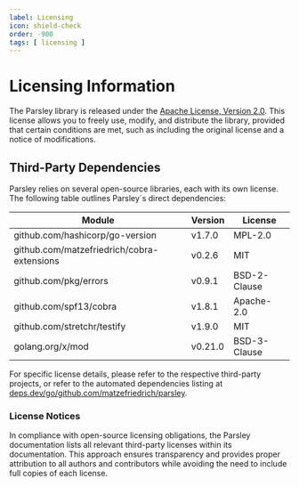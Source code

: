 ```yaml
---
label: Licensing
icon: shield-check
order: -900
tags: [ licensing ]
---
```

# Licensing Information

The Parsley library is released under the [Apache License, Version 2.0](http://www.apache.org/licenses/LICENSE-2.0). This license allows you to freely use, modify, and distribute the library, provided that certain conditions are met, such as including the original license and a notice of modifications.

## Third-Party Dependencies

Parsley relies on several open-source libraries, each with its own license. The following table outlines Parsley´s direct dependencies:

| Module                                     | Version | License      |
|--------------------------------------------|---------|--------------|
| github.com/hashicorp/go-version            | v1.7.0  | MPL-2.0      |
| github.com/matzefriedrich/cobra-extensions | v0.2.6  | MIT          |
| github.com/pkg/errors                      | v0.9.1  | BSD-2-Clause |
| github.com/spf13/cobra                     | v1.8.1  | Apache-2.0   |
| github.com/stretchr/testify                | v1.9.0  | MIT          |
| golang.org/x/mod                           | v0.21.0 | BSD-3-Clause |

For specific license details, please refer to the respective third-party projects, or refer to the automated dependencies listing at [deps.dev/go/github.com/matzefriedrich/parsley](https://deps.dev/go/github.com%2Fmatzefriedrich%2Fparsley).

### License Notices

In compliance with open-source licensing obligations, the Parsley documentation lists all relevant third-party licenses within its documentation. This approach ensures transparency and provides proper attribution to all authors and contributors while avoiding the need to include full copies of each license.

